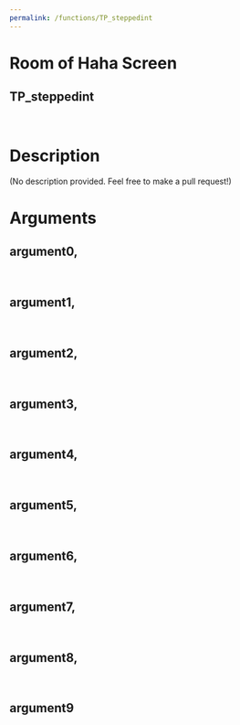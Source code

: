 ```yaml
---
permalink: /functions/TP_steppedint
---
```

# Room of Haha Screen  
## TP_steppedint  
&nbsp;  
# Description  
(No description provided. Feel free to make a pull request!) 
&nbsp;  
# Arguments
## argument0, 

&nbsp;  
## argument1, 

&nbsp;  
## argument2, 

&nbsp;  
## argument3, 

&nbsp;  
## argument4, 

&nbsp;  
## argument5, 

&nbsp;  
## argument6, 

&nbsp;  
## argument7, 

&nbsp;  
## argument8, 

&nbsp;  
## argument9

&nbsp;  


